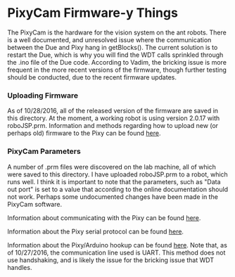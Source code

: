 # PixyCam Firmware-y Things

The PixyCam is the hardware for the vision system on the ant robots. There is a well documented, and unresolved issue where the communication between the Due and Pixy hang in getBlocks(). The current solution is to restart the Due, which is why you will find the WDT calls sprinkled through the .ino file of the Due code. According to Vadim, the bricking issue is more frequent in the more recent versions of the firmware, though further testing should be conducted, due to the recent firmware updates.

### Uploading Firmware

As of 10/28/2016, all of the released version of the firmware are saved in this directory. At the moment, a working robot is using version 2.0.17 with roboJSP.prm. Information and methods regarding how to upload new (or perhaps old) firmware to the Pixy can be found [here](http://cmucam.org/projects/cmucam5/wiki/Uploading_New_Firmware).

### PixyCam Parameters

A number of .prm files were discovered on the lab machine, all of which were saved to this directory. I have uploaded roboJSP.prm to a robot, which runs well. I think it is important to note that the parameters, such as "Data out port" is set to a value that according to the online documentation should not work. Perhaps some undocumented changes have been made in the PixyCam software.


Information about communicating with the Pixy can be found [here](http://cmucam.org/projects/cmucam5/wiki/Porting_Guide).


Information about the Pixy serial protocol can be found [here](http://cmucam.org/projects/cmucam5/wiki/Pixy_Serial_Protocol).

Information about the Pixy/Arduino hookup can be found [here](http://cmucam.org/projects/cmucam5/wiki/Hooking_up_Pixy_to_a_Microcontroller_like_an_Arduino). Note that, as of 10/27/2016, the communication line used is UART. This method does not use handshaking, and is likely the issue for the bricking issue that WDT handles.


